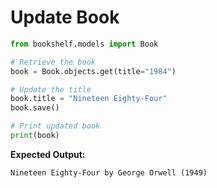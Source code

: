 # Update Book

```python
from bookshelf.models import Book

# Retrieve the book
book = Book.objects.get(title="1984")

# Update the title
book.title = "Nineteen Eighty-Four"
book.save()

# Print updated book
print(book)
```

**Expected Output:**

```
Nineteen Eighty-Four by George Orwell (1949)
```
